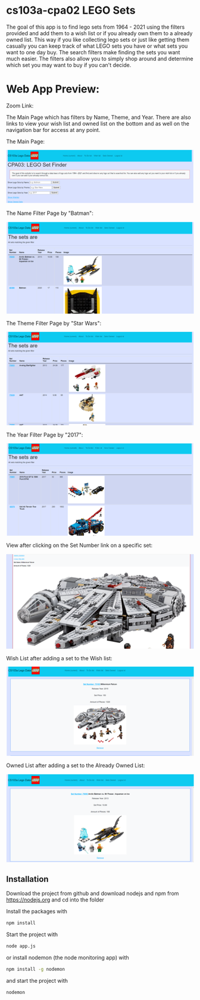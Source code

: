 # cs103a-cpa02 LEGO Sets

The goal of this app is to find lego sets from 1964 - 2021 using the filters provided and add them to a wish list or if you already own them to a already owned list. This way if you like collecting lego sets or just like getting them casually you can keep track of what LEGO sets you have or what sets you want to one day buy. The search filters make finding the sets you want much easier. The filters also allow you to simply shop around and determine which set you may want to buy if you can't decide.

# Web App Preview:

Zoom Link: 


The Main Page which has filters by Name, Theme, and Year. There are also links to view your wish list and owned list on the bottom and as well on the navigation bar for access at any point.

The Main Page:

![plot](./public/images/Main_Page.png)

The Name Filter Page by "Batman":

![plot](./public/images/Name_Page.png)

The Theme Filter Page by "Star Wars":

![plot](./public/images/Theme_Page.png)

The Year Filter Page by "2017":

![plot](./public/images/Year_Page.png)

View after clicking on the Set Number link on a specific set:

![plot](./public/images/Set_Page.png)

Wish List after adding a set to the Wish list:

![plot](./public/images/Wish_Page.png)

Owned List after adding a set to the Already Owned List:

![plot](./public/images/Owned_Page.png)


## Installation
Download the project from github and download nodejs and npm from https://nodejs.org
and cd into the folder

Install the packages with
``` bash
npm install
```
Start the project with
``` bash
node app.js
```
or install nodemon (the node monitoring app) with
``` bash
npm install -g nodemon
```
and start the project with
``` bash
nodemon
```
